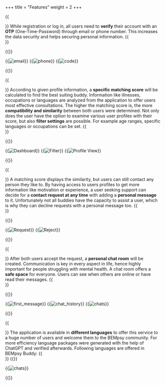 +++ 
title = "Features"
weight = 2
+++

{{<section title="👮 Authentication with OTP">}}
While registration or log in, all users need to **verify** their account with an **OTP** (One-Time-Password) through email or phone number. This increases the data security and helps securing personal information.
{{</section>}}

{{<gallery>}}

{{<image src="otp_mail.png" alt="email" caption="eMail" >}}
{{<image src="otp_phone.png" alt="phone" caption="Phonenumber" >}}
{{<image src="otp_code.png" alt="code" caption="Enter Code" >}}

{{</gallery>}}

{{<section title="😊 Matching & Filter">}}
According to given profile information, a **specific matching score** will be calculated to find the best suiting buddy. Information like illnesses, occupations or languages are analyzed from the application to offer users most effective consultations. The higher the matching score is, the more **compatibility and similarity** between both users were determined. Not only does the user have the option to examine various user profiles with their score, but also **filter settings** are possible. For example age ranges, specific languages or occupations can be set.
{{</section>}}

{{<gallery>}}

{{<image src="matching_search.png" alt="Dashboard" caption="Dashboard" >}}
{{<image src="matching_filter.png" alt="Filter" caption="Filter" >}}
{{<image src="matching_profile.png" alt="Profile View" caption="Profile View" >}}

{{</gallery>}}

{{<section title="🙋 Making contact">}}
A matching score displays the similarity, but users can still contact any person they like to. By having access to users profiles to get more information like motivation or experience, a user seeking support can decide for a **contact request at any time** with adding a **personal message** to it. Unfortunately not all buddies have the capacity to assist a user, which is why they can decline requests with a personal message too.
{{</section>}}

{{<gallery>}}

{{<image src="anfragen.png" alt="Request" caption="Request Contact" >}}
{{<image src="ablehnen.png" alt="Reject" caption="decline request" >}}


{{</gallery>}}

{{<section title="💬 Messaging">}}
After both users accept the request, a **personal chat room** will be created. Communication is key in every aspect in life, hence highly important for people struggling with mental health. A chat room offers a **safe space** for everyone. Users can see when others are online or have read their messages. 
{{</section>}}

{{<gallery>}}

{{<image src="chat_empty.png" alt="first_message" caption="first message" >}}
{{<image src="chat_messages.png" alt="chat_history" caption="chat history" >}}
{{<image src="chat_contacts.png" alt="chats" caption="chats" >}}

{{</gallery>}}

{{<section title="🌐 Various Languages">}}
The application is available in **different languages** to offer this service to a huge number of users and welcome them to the BEMpsy community. For more efficiency language packages were generated with the help of ChatGPT and verified afterwards. Following languages are offered in BEMpsy Buddy:
{{</section>}}
{{<gallery>}}

{{<image src="lang.png" alt="chats" caption="chats" >}}

{{</gallery>}}

